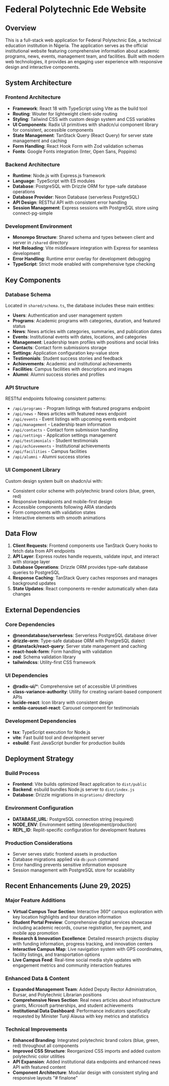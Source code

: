 # Federal Polytechnic Ede Website

## Overview

This is a full-stack web application for Federal Polytechnic Ede, a technical education institution in Nigeria. The application serves as the official institutional website featuring comprehensive information about academic programs, news, events, management team, and facilities. Built with modern web technologies, it provides an engaging user experience with responsive design and interactive components.

## System Architecture

### Frontend Architecture
- **Framework**: React 18 with TypeScript using Vite as the build tool
- **Routing**: Wouter for lightweight client-side routing
- **Styling**: Tailwind CSS with custom design system and CSS variables
- **UI Components**: Radix UI primitives with shadcn/ui component library for consistent, accessible components
- **State Management**: TanStack Query (React Query) for server state management and caching
- **Form Handling**: React Hook Form with Zod validation schemas
- **Fonts**: Google Fonts integration (Inter, Open Sans, Poppins)

### Backend Architecture
- **Runtime**: Node.js with Express.js framework
- **Language**: TypeScript with ES modules
- **Database**: PostgreSQL with Drizzle ORM for type-safe database operations
- **Database Provider**: Neon Database (serverless PostgreSQL)
- **API Design**: RESTful API with consistent error handling
- **Session Management**: Express sessions with PostgreSQL store using connect-pg-simple

### Development Environment
- **Monorepo Structure**: Shared schema and types between client and server in `/shared` directory
- **Hot Reloading**: Vite middleware integration with Express for seamless development
- **Error Handling**: Runtime error overlay for development debugging
- **TypeScript**: Strict mode enabled with comprehensive type checking

## Key Components

### Database Schema
Located in `shared/schema.ts`, the database includes these main entities:
- **Users**: Authentication and user management system
- **Programs**: Academic programs with categories, duration, and featured status
- **News**: News articles with categories, summaries, and publication dates
- **Events**: Institutional events with dates, locations, and categories
- **Management**: Leadership team profiles with positions and social links
- **Contacts**: Contact form submissions storage
- **Settings**: Application configuration key-value store
- **Testimonials**: Student success stories and feedback
- **Achievements**: Academic and institutional achievements
- **Facilities**: Campus facilities with descriptions and images
- **Alumni**: Alumni success stories and profiles

### API Structure
RESTful endpoints following consistent patterns:
- `/api/programs` - Program listings with featured programs endpoint
- `/api/news` - News articles with featured news endpoint
- `/api/events` - Event listings with upcoming events endpoint
- `/api/management` - Leadership team information
- `/api/contacts` - Contact form submission handling
- `/api/settings` - Application settings management
- `/api/testimonials` - Student testimonials
- `/api/achievements` - Institutional achievements
- `/api/facilities` - Campus facilities
- `/api/alumni` - Alumni success stories

### UI Component Library
Custom design system built on shadcn/ui with:
- Consistent color scheme with polytechnic brand colors (blue, green, red)
- Responsive breakpoints and mobile-first design
- Accessible components following ARIA standards
- Form components with validation states
- Interactive elements with smooth animations

## Data Flow

1. **Client Requests**: Frontend components use TanStack Query hooks to fetch data from API endpoints
2. **API Layer**: Express routes handle requests, validate input, and interact with storage layer
3. **Database Operations**: Drizzle ORM provides type-safe database queries to PostgreSQL
4. **Response Caching**: TanStack Query caches responses and manages background updates
5. **State Updates**: React components re-render automatically when data changes

## External Dependencies

### Core Dependencies
- **@neondatabase/serverless**: Serverless PostgreSQL database driver
- **drizzle-orm**: Type-safe database ORM with PostgreSQL dialect
- **@tanstack/react-query**: Server state management and caching
- **react-hook-form**: Form handling with validation
- **zod**: Schema validation library
- **tailwindcss**: Utility-first CSS framework

### UI Dependencies
- **@radix-ui/***: Comprehensive set of accessible UI primitives
- **class-variance-authority**: Utility for creating variant-based component APIs
- **lucide-react**: Icon library with consistent design
- **embla-carousel-react**: Carousel component for testimonials

### Development Dependencies
- **tsx**: TypeScript execution for Node.js
- **vite**: Fast build tool and development server
- **esbuild**: Fast JavaScript bundler for production builds

## Deployment Strategy

### Build Process
- **Frontend**: Vite builds optimized React application to `dist/public`
- **Backend**: esbuild bundles Node.js server to `dist/index.js`
- **Database**: Drizzle migrations in `migrations/` directory

### Environment Configuration
- **DATABASE_URL**: PostgreSQL connection string (required)
- **NODE_ENV**: Environment setting (development/production)
- **REPL_ID**: Replit-specific configuration for development features

### Production Considerations
- Server serves static frontend assets in production
- Database migrations applied via `db:push` command
- Error handling prevents sensitive information exposure
- Session management with PostgreSQL store for scalability

## Recent Enhancements (June 29, 2025)

### Major Feature Additions
- **Virtual Campus Tour Section**: Interactive 360° campus exploration with key location highlights and tour duration information
- **Student Portal Preview**: Comprehensive digital services showcase including academic records, course registration, fee payment, and mobile app promotion
- **Research & Innovation Excellence**: Detailed research projects display with funding information, progress tracking, and innovation centers
- **Interactive Campus Map**: Live navigation system with GPS coordinates, facility listings, and transportation options
- **Live Campus Feed**: Real-time social media style updates with engagement metrics and community interaction features

### Enhanced Data & Content
- **Expanded Management Team**: Added Deputy Rector Administration, Bursar, and Polytechnic Librarian positions
- **Comprehensive News Section**: Real news articles about infrastructure grants, Microsoft partnerships, and student achievements
- **Institutional Data Dashboard**: Performance indicators specifically requested by Minister Tunji Alausa with key metrics and statistics

### Technical Improvements
- **Enhanced Branding**: Integrated polytechnic brand colors (blue, green, red) throughout all components
- **Improved CSS Structure**: Reorganized CSS imports and added custom polytechnic color utilities
- **API Expansion**: Added institutional data endpoints and enhanced news API with featured content
- **Component Architecture**: Modular design with consistent styling and responsive layouts
"# finalone" 
